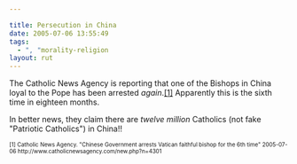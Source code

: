 ```yaml
---

title: Persecution in China
date: 2005-07-06 13:55:49
tags:
  - ", "morality-religion
layout: rut
---
```


<p>The Catholic News Agency is reporting that one of the Bishops in China loyal to the Pope has been arrested <i>again</i>.<a href="http://www.catholicnewsagency.com/new.php?n=4301">[1]</a> Apparently this is the sixth time in eighteen months.</p>  <p>In better news, they claim there are <em>twelve million</em> Catholics (not fake "Patriotic Catholics") in China!!</p>  <font size="-2"> [1] Catholic News Agency.  "Chinese Government arrests Vatican faithful bishop for the 6th time" 2005-07-06 http://www.catholicnewsagency.com/new.php?n=4301 </font>


